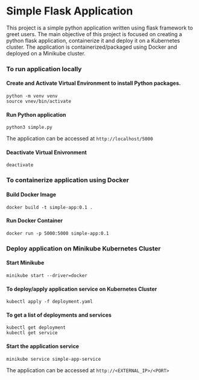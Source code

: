 # Simple Flask Application

This project is a simple python application written using flask framework to greet users. The main objective of this project is focused on creating a python flask application, containerize it and deploy it on a Kubernetes cluster. The application is containerized/packaged using Docker and deployed on a Minikube cluster. 

### To run application locally
#### Create and Activate Virtual Environment to install Python packages.
```
python -m venv venv
source vnev/bin/activate
```
#### Run Python application
```
python3 simple.py
```
The application can be accessed at `http://localhost/5000`
#### Deactivate Virtual Enivronment
```
deactivate
```

### To containerize application using Docker
#### Build Docker Image
```
docker build -t simple-app:0.1 .
```
#### Run Docker Container
```
docker run -p 5000:5000 simple-app:0.1
```

### Deploy application on Minikube Kubernetes Cluster
#### Start Minikube
```
minikube start --driver=docker
```
#### To deploy/apply application service on Kubernetes Cluster
```
kubectl apply -f deployment.yaml
```
#### To get a list of deployments and services
```
kubectl get deployment
kubectl get service
```
#### Start the application service
```
minikube service simple-app-service
```
The application can be accessed at `http://<EXTERNAL_IP>/<PORT>`
